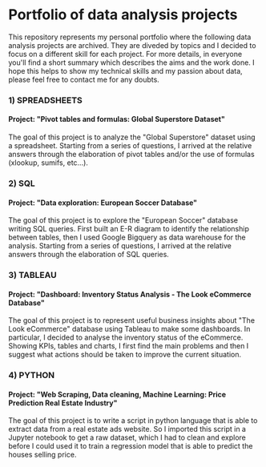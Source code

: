 # Portfolio of data analysis projects

This repository represents my personal portfolio where the following data analysis projects are archived. They are diveded by topics and  I decided to focus on a different skill for each project. For more details, in everyone you'll find a short summary which describes the aims and the work done. I hope this helps to show my technical skills and my passion about data, please feel free to contact me for any doubts.

### 1) SPREADSHEETS
####   Project: "Pivot tables and formulas: Global Superstore Dataset"

The goal of this project is to analyze the "Global Superstore" dataset using a spreadsheet. Starting from a series of questions, I arrived at the relative answers through the elaboration of pivot tables and/or the use of formulas (xlookup, sumifs, etc...).

### 2) SQL
####   Project: "Data exploration: European Soccer Database"

The goal of this project is to explore the "European Soccer" database writing SQL queries. First built an E-R diagram to identify the relationship between tables, then I used Google Bigquery as data warehouse for the analysis. Starting from a series of questions, I arrived at the relative answers through the elaboration of SQL queries.

### 3) TABLEAU
####   Project: "Dashboard: Inventory Status Analysis - The Look eCommerce Database"

The goal of this project is to represent useful business insights about "The Look eCommerce" database using Tableau to make some dashboards. In particular, I decided to analyse the inventory status of the eCommerce. Showing KPIs, tables and charts, I first find the main problems and then I suggest what actions should be taken to improve the current situation.

### 4) PYTHON
####   Project: "Web Scraping, Data cleaning, Machine Learning: Price Prediction Real Estate Industry"

The goal of this project is to write a script in python language that is able to extract data from a real estate ads website. So I imported this script in a Jupyter notebook to get a raw dataset, which I had to clean and explore before I could used it to train a regression model that is able to predict the houses selling price. 
